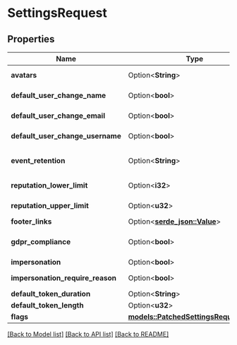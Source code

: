 # SettingsRequest

## Properties

Name | Type | Description | Notes
------------ | ------------- | ------------- | -------------
**avatars** | Option<**String**> | Configure how authentik should show avatars for users. | [optional]
**default_user_change_name** | Option<**bool**> | Enable the ability for users to change their name. | [optional]
**default_user_change_email** | Option<**bool**> | Enable the ability for users to change their email address. | [optional]
**default_user_change_username** | Option<**bool**> | Enable the ability for users to change their username. | [optional]
**event_retention** | Option<**String**> | Events will be deleted after this duration.(Format: weeks=3;days=2;hours=3,seconds=2). | [optional]
**reputation_lower_limit** | Option<**i32**> | Reputation cannot decrease lower than this value. Zero or negative. | [optional]
**reputation_upper_limit** | Option<**u32**> | Reputation cannot increase higher than this value. Zero or positive. | [optional]
**footer_links** | Option<[**serde_json::Value**](.md)> |  | [optional]
**gdpr_compliance** | Option<**bool**> | When enabled, all the events caused by a user will be deleted upon the user's deletion. | [optional]
**impersonation** | Option<**bool**> | Globally enable/disable impersonation. | [optional]
**impersonation_require_reason** | Option<**bool**> | Require administrators to provide a reason for impersonating a user. | [optional]
**default_token_duration** | Option<**String**> | Default token duration | [optional]
**default_token_length** | Option<**u32**> | Default token length | [optional]
**flags** | [**models::PatchedSettingsRequestFlags**](PatchedSettingsRequest_flags.md) |  | 

[[Back to Model list]](../README.md#documentation-for-models) [[Back to API list]](../README.md#documentation-for-api-endpoints) [[Back to README]](../README.md)


